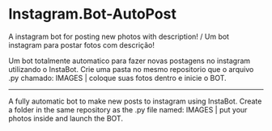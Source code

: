# Instagram.Bot-AutoPost
A instagram bot for posting new photos with description! / Um bot instagram para postar fotos com descrição! 

Um bot totalmente automatico para fazer novas postagens no instagram utilizando o InstaBot.
Crie uma pasta no mesmo repositorio que o arquivo .py chamado: IMAGES | coloque suas fotos dentro e inicie o BOT.
- - - - 
A fully automatic bot to make new posts to instagram using InstaBot.
Create a folder in the same repository as the .py file named: IMAGES | put your photos inside and launch the BOT.
